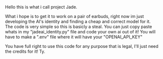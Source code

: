 Hello this is what i call project Jade.

What i hope is to get it to work on a pair of earbuds, right now im just developing the AI's identity and finding a cheap and correct model for it.
The code is very simple so this is basicly a steal. You can just copy paste whats in my "jadeai_identity.py" file and code your own ai out of it!
You will have to make a ".env" file where it will have your "OPENAI_API_KEY" 

You have full right to use this code for any purpose that is legal, 
I'll just need the credits for it! 
Ty.
